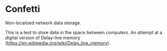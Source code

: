 # Confetti
Non-localised network data storage.

This is a test to store data in the space between computers. An attempt at a digital version of Delay-line memory (https://en.wikipedia.org/wiki/Delay_line_memory).
